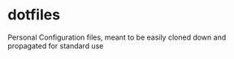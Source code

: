 # dotfiles
Personal Configuration files, meant to be easily cloned down and propagated for standard use
